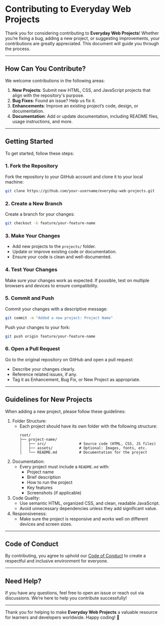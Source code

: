 # Contributing to Everyday Web Projects

Thank you for considering contributing to **Everyday Web Projects**! Whether you’re fixing a bug, adding a new project, or suggesting improvements, your contributions are greatly appreciated. This document will guide you through the process.

---

## How Can You Contribute?

We welcome contributions in the following areas:

1. **New Projects**: Submit new HTML, CSS, and JavaScript projects that align with the repository's purpose.
2. **Bug Fixes**: Found an issue? Help us fix it.
3. **Enhancements**: Improve an existing project’s code, design, or documentation.
4. **Documentation**: Add or update documentation, including README files, usage instructions, and more.

---

## Getting Started

To get started, follow these steps:

### 1. Fork the Repository

Fork the repository to your GitHub account and clone it to your local machine:

```bash
git clone https://github.com/your-username/everyday-web-projects.git
```

### 2. Create a New Branch

Create a branch for your changes:

```bash
git checkout -b feature/your-feature-name
```

### 3. Make Your Changes

- Add new projects to the `projects/` folder.
- Update or improve existing code or documentation.
- Ensure your code is clean and well-documented.

### 4. Test Your Changes

Make sure your changes work as expected. If possible, test on multiple browsers and devices to ensure compatibility.

### 5. Commit and Push

Commit your changes with a descriptive message:

```bash
git commit -m "Added a new project: Project Name"
```

Push your changes to your fork:

```bash
git push origin feature/your-feature-name
```

### 6. Open a Pull Request

Go to the original repository on GitHub and open a pull request:

- Describe your changes clearly.
- Reference related issues, if any.
- Tag it as Enhancement, Bug Fix, or New Project as appropriate.

---

## Guidelines for New Projects

When adding a new project, please follow these guidelines:

1. Folder Structure:
   - Each project should have its own folder with the following structure:
     ```
     root/
     ├── project-name/
     │   ├── src/               # Source code (HTML, CSS, JS files)
     │   ├── assets/            # Optional: Images, fonts, etc.
     │   └── README.md          # Documentation for the project
     ```
2. Documentation:
   - Every project must include a `README.md` with:
     - Project name
     - Brief description
     - How to run the project
     - Key features
     - Screenshots (if applicable)
3. Code Quality:
   - Use semantic HTML, organized CSS, and clean, readable JavaScript.
   - Avoid unnecessary dependencies unless they add significant value.
4. Responsiveness:
   - Make sure the project is responsive and works well on different devices and screen sizes.

---

## Code of Conduct

By contributing, you agree to uphold our [Code of Conduct](CODE_OF_CONDUCT.md) to create a respectful and inclusive environment for everyone.

---

## Need Help?

If you have any questions, feel free to open an issue or reach out via discussions. We’re here to help you contribute successfully!

---

Thank you for helping to make **Everyday Web Projects** a valuable resource for learners and developers worldwide. Happy coding! 🎉
